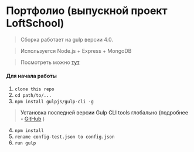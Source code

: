 # Портфолио (выпускной проект LoftSchool)

> Сборка работает на gulp версии 4.0.
 
> Используется Node.js + Express + MongoDB 

> Посмотреть можно <a href="http://alexnikolskiy.ru:3000/" target="_blank">тут<a>

#### Для начала работы

1. ```clone this repo```
2. ```cd path/to/...```
3. ```npm install gulpjs/gulp-cli -g```  
> Установка последней версии Gulp CLI tools глобально (подробнее - [GitHub](https://github.com/gulpjs/gulp/blob/4.0/docs/getting-started.md) )

4. ```npm install```
5. ```rename config-test.json to config.json```
6. ```run gulp```